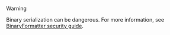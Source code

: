 > [!WARNING]
> Binary serialization can be dangerous. For more information, see [BinaryFormatter security guide](../docs/standard/serialization/binaryformatter-security-guide.md).
